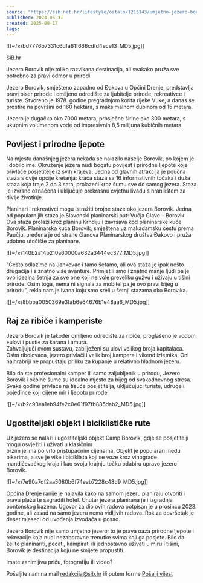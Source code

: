 ```yaml
---
source: "https://sib.net.hr/lifestyle/ostalo/1215143/umjetno-jezero-borovik-skriveni-dragulj-zapadno-od-djakova/"
published: 2024-05-31
created: 2025-08-17
tags:
---
```

![[~/×/bd7776b7331c6dfa61f666cdfd4ece13_MD5.jpg]]

SiB.hr

Jezero Borovik nije toliko razvikana destinacija, ali svakako pruža sve potrebno za pravi odmor u prirodi

Jezero Borovik, smješteno zapadno od Đakova u Općini Drenje, predstavlja pravi biser prirode i omiljeno odredište za ljubitelje prirode, rekreativce i turiste. Stvoreno je 1978. godine pregradnjom korita rijeke Vuke, a danas se prostire na površini od 160 hektara, s maksimalnom dubinom od 15 metara.

Jezero je dugačko oko 7000 metara, prosječne širine oko 300 metara, s ukupnim volumenom vode od impresivnih 8,5 milijuna kubičnih metara.

## Povijest i prirodne ljepote

Na mjestu današnjeg jezera nekada se nalazilo naselje Borovik, po kojem je i dobilo ime. Okruženje jezera nudi bogatu povijest i prirodne ljepote koje privlače posjetitelje iz svih krajeva. Jedna od glavnih atrakcija je poučna staza s dvije opcije kretanja: kraća staza sa 16 informativnih točaka i duža staza koja traje 2 do 3 sata, prolazeći kroz šumu sve do samog jezera. Staza je izvrsno označena i uključuje prekrasnu cvjetnu livadu s hranilištem za divlje životinje.

Planinari i rekreativci mogu istražiti brojne staze oko jezera Borovik. Jedna od popularnijih staza je Slavonski planinarski put: Vučja Glave – Borovik. Ova staza prolazi kroz planinu Krndiju i završava kod planinarske kuće Borovik. Planinarska kuća Borovik, smještena uz makadamsku cestu prema Paučju, uređena je od strane članova Planinarskog društva Đakovo i pruža udobno utočište za planinare.

![[~/×/140b2a14b210a60000a632a3444ec377_MD5.jpg]]

“Često odlazimo na Jankovac i tamo šetamo, ali ova staza je ipak nešto drugačija i s znatno više avanture. Primjetili smo i znatno manje ljudi pa je ovo idealna šetnja za sve one koji ne vole preveliku gužvu i uživaju u tišini prirode. Osim toga, nema ni signala za mobitel pa je ovo pravi bijeg u prirodu”, rekla nam je Ivana koju smo sreli u šetnji stazama oko Borovika.

![[~/×/8bbba0050369e3fab6e64676b1e48aa6_MD5.jpg]]

## Raj za ribiče i kamperiste

Jezero Borovik je također omiljeno odredište za ribiče, proglašeno je vodom »ulovi i pusti« za šarana i amura.  
Zahvaljujući ovom sustavu, zabilježeni su ulovi velikog broja kapitalaca. Osim ribolovaca, jezero privlači i velik broj kampera i vikend izletnika. Oni najhrabriji ne propuštaju priliku za kupanje u relativno hladnom jezeru.

Bilo da ste profesionalni kamper ili samo zaljubljenik u prirodu, Jezero Borovik i okolne šume su idealno mjesto za bijeg od svakodnevnog stresa. Svake godine privlače na tisuće posjetitelja, uključujući turiste, udruge i pojedince koji cijene mir i ljepotu prirode.

![[~/×/b2c93ea1eb94fe2c0e61f97fb885dab2_MD5.jpg]]

## Ugostiteljski objekt i biciklističke rute

Uz jezero se nalazi i ugostiteljski objekt Camp Borovik, gdje se posjetitelji mogu osvježiti i uživati u klasičnim  
brzim jelima po vrlo pristupačnim cijenama. Objekt je popularan među bikerima, a sve je više i biciklista koji se voze kroz vinograde mandićevaćkog kraja i kao svoju krajnju točku odabiru upravo jezero Borovik.

![[~/×/7e90a7df2aa5080b6f74eab7228c48d9_MD5.jpg]]

Općina Drenje ranije je najavila kako na samom jezeru planiraju otvoriti i pravu plažu te sagraditi hotel. Unutar jezera planirana je i izgradnja pontonskog bazena. Ugovor za dio ovih radova potpisan je u prosincu 2023. godine, ali zasad na samo jezeru nema vidljivih radova. Rok za dovršetak je deset mjeseci od uvođenja izvođača u posao.

Jezero Borovik nije samo umjetno jezero; to je prava oaza prirodne ljepote i rekreacije koja nudi nezaboravne trenutke svima koji ga posjete. Bilo da želite planinariti, pecati, kampirati ili jednostavno uživati u miru i tišini, Borovik je destinacija koju ne smijete propustiti.

Imate zanimljivu priču, fotografiju ili video?

Pošaljite nam na mail [redakcija@sib.hr](https://sib.net.hr/lifestyle/ostalo/1215143/umjetno-jezero-borovik-skriveni-dragulj-zapadno-od-djakova/) ili putem forme [Pošalji vijest](https://sib.net.hr/posalji-vijest)